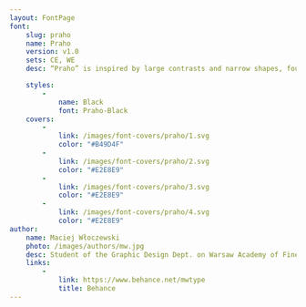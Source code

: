 ```yaml
---
layout: FontPage
font:
    slug: praho
    name: Praho
    version: v1.0
    sets: CE, WE
    desc: “Praho” is inspired by large contrasts and narrow shapes, found in fonts used in Warsaw before 1989, specifically on older street and shop signage. The result is an original modern typeface with a strong local vibe.

    styles:
        -
            name: Black
            font: Praho-Black
    covers:
        -
            link: /images/font-covers/praho/1.svg
            color: "#B49D4F"
        -
            link: /images/font-covers/praho/2.svg
            color: "#E2E8E9"
        -
            link: /images/font-covers/praho/3.svg
            color: "#E2E8E9"
        -
            link: /images/font-covers/praho/4.svg
            color: "#E2E8E9"
author:
    name: Maciej Włoczewski
    photo: /images/authors/mw.jpg
    desc: Student of the Graphic Design Dept. on Warsaw Academy of Fine Arts. Type designer and a photographer.
    links:
        -
            link: https://www.behance.net/mwtype
            title: Behance
---
```

